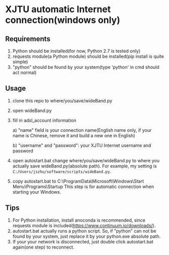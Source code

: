 # XJTU automatic Internet connection(windows only)

## Requirements
1. Python should be installed(for now, Python 2.7 is tested only)
2. requests module(a Python module) should be installed(pip install is quite simple)
3. "python" should be found by your system(type 'python' in cmd should act normal)

## Usage
1. clone this repo to where/you/save/wideBand.py

2. open wideBand.py

3. fill in adsl_account information

	a) "name" field is your connection name(English name only, if your name is Chinese, remove it and build a new one in English)

	b) "username" and "password": your XJTU Internet username and password

4. open autostart.bat
change where/you/save/wideBand.py to where you actually save wideBand.py(absolute path). For example, my setting is `C:/Users/jszhu/software/scripts/wideBand.py`.

5. copy autostart.bat to C:\ProgramData\Microsoft\Windows\Start Menu\Programs\Startup
This step is for automatic connection when starting your Windows.

## Tips
1. For Python installation, install anoconda is recommended, since requests module is included(https://www.continuum.io/downloads/).
2. autostart.bat actually runs a python script. So, if "python" can not be found by your system, just replace it by your python.exe absolute path.
3. If your your network is disconnected, just double click autostart.bat again(one step) to reconnect.